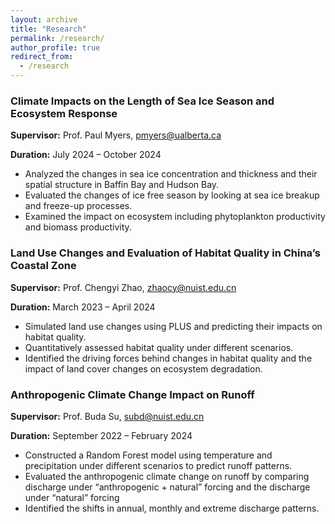 ```yaml
---
layout: archive
title: "Research"
permalink: /research/
author_profile: true
redirect_from: 
  - /research
---
```



### Climate Impacts on the Length of Sea Ice Season and Ecosystem Response
**Supervisor:** Prof. Paul Myers, [pmyers@ualberta.ca](pmyers@ualberta.ca)

**Duration:** July 2024 – October 2024

- Analyzed the changes in sea ice concentration and thickness and their spatial structure in Baffin Bay and Hudson Bay.
- Evaluated the changes of ice free season by looking at sea ice breakup and freeze-up processes.
- Examined the impact on ecosystem including phytoplankton productivity and biomass productivity.

### Land Use Changes and Evaluation of Habitat Quality in China’s Coastal Zone
**Supervisor:** Prof. Chengyi Zhao, [zhaocy@nuist.edu.cn](zhaocy@nuist.edu.cn)

**Duration:** March 2023 – April 2024

- Simulated land use changes using PLUS and predicting their impacts on habitat quality.
- Quantitatively assessed habitat quality under different scenarios.
- Identified the driving forces behind changes in habitat quality and the impact of land cover changes on ecosystem degradation.

### Anthropogenic Climate Change Impact on Runoff
**Supervisor:** Prof. Buda Su, [subd@nuist.edu.cn](subd@nuist.edu.cn)

**Duration:** September 2022 – February 2024

- Constructed a Random Forest model using temperature and precipitation under different scenarios to predict runoff patterns.
- Evaluated the anthropogenic climate change on runoff by comparing discharge under “anthropogenic + natural” forcing and the discharge under “natural” forcing
- Identified the shifts in annual, monthly and extreme discharge patterns. 

